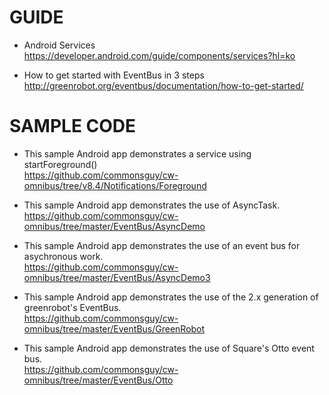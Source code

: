 # GUIDE
- Android Services  
https://developer.android.com/guide/components/services?hl=ko

- How to get started with EventBus in 3 steps  
http://greenrobot.org/eventbus/documentation/how-to-get-started/

# SAMPLE CODE
- This sample Android app demonstrates a service using startForeground()  
https://github.com/commonsguy/cw-omnibus/tree/v8.4/Notifications/Foreground

- This sample Android app demonstrates the use of AsyncTask.  
https://github.com/commonsguy/cw-omnibus/tree/master/EventBus/AsyncDemo

- This sample Android app demonstrates the use of an event bus for asychronous work.  
https://github.com/commonsguy/cw-omnibus/tree/master/EventBus/AsyncDemo3

- This sample Android app demonstrates the use of the 2.x generation of greenrobot's EventBus.  
https://github.com/commonsguy/cw-omnibus/tree/master/EventBus/GreenRobot

- This sample Android app demonstrates the use of Square's Otto event bus.  
https://github.com/commonsguy/cw-omnibus/tree/master/EventBus/Otto
